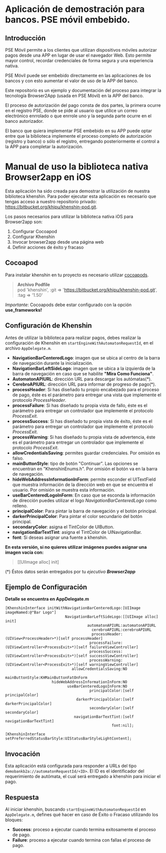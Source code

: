 # Aplicación de demostración para bancos. PSE móvil embebido.

## Introducción
PSE Móvil permite a los clientes que utilizan dispositivos móviles autorizar pagos desde una APP en lugar de usar el navegador Web. Esto permite mayor control, recordar credenciales de forma segura y una experiencia nativa.

PSE Móvil puede ser embebido directamente en las aplicaciones de los bancos y con esto aumentar el valor de uso de la APP del banco.

Este repositorio es un ejemplo y documentación del proceso para integrar la tecnología Browser2App (usada en PSE Móvil) en la APP del banco.

El proceso de autorización del pago consta de dos partes, la primera ocurre en el registro PSE, donde se pide al usuario que utilice un correo electrónico enrrolado o que enrrole uno y la segunda parte ocurre en el banco autorizador.

El banco que quiera implementar PSE embebido en su APP puede optar entre que la biblioteca implemente el proceso completo de autorización (registro y banco) o sólo el registro, entregando posteriormente el control a la APP para completar la autorización.

# Manual de uso la biblioteca nativa Browser2app en iOS 

Esta aplicación ha sido creada para demostrar la utilización de nuestra biblioteca khenshin.
Para poder ejecutar esta aplicación es necesario que tengas acceso a nuestro repositorio privado: https://bitbucket.org/khipu/khenshin-pod.git.

Los pasos necesarios para utilizar la biblioteca nativa iOS para Browser2app son:

1. Configurar Cocoapod
2. Configurar Khenshin
3. Invocar browser2app desde una página web
6. Definir acciones de éxito y fracaso


## Cocoapod
Para instalar khenshin en tu proyecto es necesario utilizar [cocoapods](https://guides.cocoapods.org/using/getting-started.html).
> **Archivo Podfile**  
> pod 'khenshin', :git => 'https://bitbucket.org/khipu/khenshin-pod.git', :tag => '1.50'

*Importante*: Cocoapods debe estar configurado con la opción **use_frameworks!**


## Configuración de Khenshin

Antes de utilizar la biblioteca para realizar pagos, debes realizar la configuración de Khenshin en  `startEngineWithAutomatonRequestId`, en el archivo `AppDelegate.m`.

* **NavigationBarCenteredLogo**: imagen que se ubica al centro de la barra de navegación durante la inicialización.  
* **NavigationBarLeftSideLogo**: imagen que se ubica a la izquierda de la barra de navegación en caso que se habilite **"Mira Como Funciona"**.  
* **AutomatonAPIURL**: dirección URL para descargar los autómatas(*).
* **CerebroAPIURL**: dirección URL para informar de progreso de pago(*).
* **processHeader**: Si has diseñado tu propio encabezado para el proceso de pago, éste es el parámetro para entregar una vista que implemente el protocolo *ProcessHeader*.
* **processFailure**: Si has diseñado tu propia vista de fallo, éste es el parámetro para entregar un controlador que implemente el protocolo *ProcessExit*.
* **processSuccess**: Si has diseñado tu propia vista de éxito, éste es el parámetro para entregar un controlador que implemente el protocolo *ProcessExit*.
* **processWarning**: Si has diseñado tu propia vista de advertencia, éste es el parámetro para entregar un controlador que implemente el protocolo *ProcessExit*.
* **allowCredentialsSaving**: permites guardar credenciales. Por omisión es falso.
* **mainButtonStyle**: tipo de botón "Continuar". Las opciones se encuentran en "KhenshinEnums.h". Por omisión el botón va en la barra de navegación.
* **hideWebAddressInformationInForm**: permite esconder el UITextField que muestra información de la dirección web en que se encuentra el usuario. Por omisión se muestra esta información.
* **useBarCenteredLogoInForm**: En caso que se esconda la información de dirección puedes utilizar el logo *NavigationBarCenteredLogo* como relleno.
* **principalColor**: Para pintar la barra de navegación y el botón principal.
* **darkerPrincipalColor**: Para pintar el color secundario del botón principal.
* **secondaryColor**: asigna el TintColor de UIButton.
* **navigationBarTextTint**: asigna el TintColor de UINavigationBar.
* **font**: Si deseas asignar una fuente a khenshin.

**En esta versión, si no quieres utilizar imágenes puedes asignar una imagen vacía con:**

> [[UIImage alloc] init]

(\*) Éstos datos serán entregados por tu *ejecutivo* ***Browser2app***
	
## Ejemplo de Configuración
**Detalle se encuentra en AppDelegate.m**

    [KhenshinInterface initWithNavigationBarCenteredLogo:[UIImage imageNamed:@"Bar Logo"]
                               NavigationBarLeftSideLogo:[[UIImage alloc] init]
                                         automatonAPIURL:automatonAPIURL
                                           cerebroAPIURL:cerebroAPIURL
                                           processHeader:(UIView<ProcessHeader>*)[self processHeader]
                                          processFailure:(UIViewController<ProcessExit>*)[self failureViewController]
                                          processSuccess:(UIViewController<ProcessExit>*)[self successViewController]
                                          processWarning:(UIViewController<ProcessExit>*)[self warningViewController]
                                  allowCredentialsSaving:NO
                                         mainButtonStyle:KHMainButtonFatOnForm
                         hideWebAddressInformationInForm:NO
                                useBarCenteredLogoInForm:NO
                                          principalColor:[self principalColor]
                                    darkerPrincipalColor:[self darkerPrincipalColor]
                                          secondaryColor:[self secondaryColor]
                                   navigationBarTextTint:[self navigationBarTextTint]
                                                    font:nil];
    
    [KhenshinInterface setPreferredStatusBarStyle:UIStatusBarStyleLightContent]; 


## Invocación

Esta aplicación está configurada para responder a URLs del tipo `demobankb2a://automatonRequestId/<ID>`. El ID es el identificador del requerimiento de autómata, el cual será entregado a khenshin para iniciar el pago.

## Respuesta

Al iniciar khenshin, buscando `startEngineWithAutomatonRequestId` en `AppDelegate.m`, defines qué hacer en caso de Éxito o Fracaso utilizando los bloques:  

* **Success**: proceso a ejecutar cuando termina exitosamente el proceso de pago.  
* **Failure**: proceso a ejecutar cuando termina con fallas el proceso de pago.



